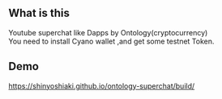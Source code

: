 ## What is this  
Youtube superchat like Dapps by Ontology(cryptocurrency)  
You need to install Cyano wallet ,and get some testnet Token.

## Demo  
https://shinyoshiaki.github.io/ontology-superchat/build/